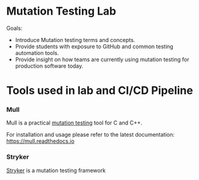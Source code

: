 # Mutation Testing Lab
Goals:
- Introduce Mutation testing terms and concepts.
- Provide students with exposure to GitHub and common testing automation tools.
- Provide insight on how teams are currently using mutation testing for production software today.



# Tools used in lab and CI/CD Pipeline 
### Mull

Mull is a practical [mutation testing](https://mull.readthedocs.io/en/latest/MutationTestingIntro.html) tool for C and C++.

For installation and usage please refer to the latest documentation: https://mull.readthedocs.io

### Stryker

[Stryker](https://stryker-mutator.io/) is a mutation testing framework


